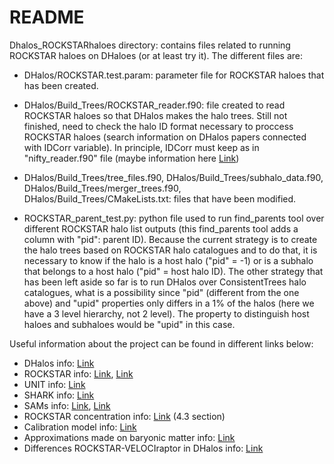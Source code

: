 # README

Dhalos_ROCKSTARhaloes directory: contains files related to running ROCKSTAR haloes on DHaloes (or at least try it). The different files are:

* DHalos/ROCKSTAR.test.param: parameter file for ROCKSTAR haloes that has been created.
* DHalos/Build_Trees/ROCKSTAR_reader.f90: file created to read ROCKSTAR haloes so that DHalos makes the halo trees. Still not finished, need to check the halo ID format necessary to proccess ROCKSTAR haloes (search information on DHalos papers connected with IDCorr variable). In principle, IDCorr must keep as in "nifty_reader.f90" file (maybe information here [Link](http://gavo.mpa-garching.mpg.de/Millennium/pages/help/HelpSingleHTML.jsp#identifiers))
* DHalos/Build_Trees/tree_files.f90, DHalos/Build_Trees/subhalo_data.f90, DHalos/Build_Trees/merger_trees.f90, DHalos/Build_Trees/CMakeLists.txt: files that have been modified.

* ROCKSTAR_parent_test.py: python file used to run find_parents tool over different ROCKSTAR halo list outputs (this find_parents tool adds a column with "pid": parent ID). Because the current strategy is to create the halo trees based on ROCKSTAR halo catalogues and to do that, it is necessary to know if the halo is a host halo ("pid" = -1) or is a subhalo that belongs to a host halo ("pid" = host halo ID).
The other strategy that has been left aside so far is to run DHalos over ConsistentTrees halo catalogues, what is a possibility since "pid" (different from the one above) and "upid" properties only differs in a 1% of the halos (here we have a 3 level hierarchy, not 2 level). The property to distinguish host haloes and subhaloes would be "upid" in this case.

Useful information about the project can be found in different links below:
* DHalos info: [Link](https://arxiv.org/pdf/1311.6649.pdf)
* ROCKSTAR info: [Link](https://arxiv.org/pdf/1110.4370.pdf), [Link](https://arxiv.org/pdf/1110.4372.pdf)
* UNIT info: [Link](https://arxiv.org/pdf/1811.02111.pdf)
* SHARK info: [Link](https://arxiv.org/pdf/1807.11180.pdf)
* SAMs info: [Link](https://arxiv.org/pdf/1412.2712.pdf), [Link](https://arxiv.org/pdf/astro-ph/0610031.pdf)
* ROCKSTAR concentration info: [Link](https://arxiv.org/pdf/2007.09012.pdf) (4.3 section)
* Calibration model info: [Link](https://arxiv.org/pdf/2103.01072.pdf)
* Approximations made on baryonic matter info: [Link](https://arxiv.org/pdf/1804.03097.pdf)
* Differences ROCKSTAR-VELOCIraptor in DHalos info: [Link](https://arxiv.org/pdf/2106.12664.pdf)